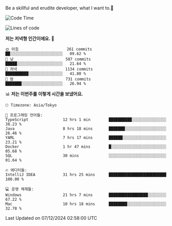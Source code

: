 Be a skillful and erudite developer, what I want to.👶

<!--START_SECTION:waka-->
![Code Time](http://img.shields.io/badge/Code%20Time-1%2C471%20hrs%2028%20mins-blue)

![Lines of code](https://img.shields.io/badge/%EC%A0%80%EB%8A%94%20%EC%97%AC%ED%83%9C%EA%B9%8C%EC%A7%80%20-918.3%20thousand%20%EC%A4%84%EC%9D%98%20%EC%BD%94%EB%93%9C%EB%A5%BC%20%EC%9E%91%EC%84%B1%ED%96%88%EC%96%B4%EC%9A%94.-blue)

**저는 저녁형 인간이에요. 🦉** 

```text
🌞 아침                     261 commits         ██░░░░░░░░░░░░░░░░░░░░░░░   09.62 % 
🌆 낮　                     587 commits         █████░░░░░░░░░░░░░░░░░░░░   21.64 % 
🌃 저녁                     1134 commits        ██████████░░░░░░░░░░░░░░░   41.80 % 
🌙 밤　                     731 commits         ███████░░░░░░░░░░░░░░░░░░   26.94 % 
```


📊 **저는 이번주를 이렇게 시간을 보냈어요.** 

```text
🕑︎ Timezone: Asia/Tokyo

💬 프로그래밍 언어들: 
TypeScript               12 hrs 1 min        ██████████░░░░░░░░░░░░░░░   38.23 % 
Java                     8 hrs 18 mins       ███████░░░░░░░░░░░░░░░░░░   26.46 % 
YAML                     7 hrs 17 mins       ██████░░░░░░░░░░░░░░░░░░░   23.21 % 
Docker                   1 hr 47 mins        █░░░░░░░░░░░░░░░░░░░░░░░░   05.68 % 
SQL                      30 mins             ░░░░░░░░░░░░░░░░░░░░░░░░░   01.64 % 

🔥 에디터들: 
IntelliJ IDEA            31 hrs 25 mins      █████████████████████████   100.00 % 

💻 운영 체제들: 
Windows                  21 hrs 7 mins       █████████████████░░░░░░░░   67.22 % 
Mac                      10 hrs 18 mins      ████████░░░░░░░░░░░░░░░░░   32.78 % 
```


 Last Updated on 07/12/2024 02:58:00 UTC
<!--END_SECTION:waka-->
